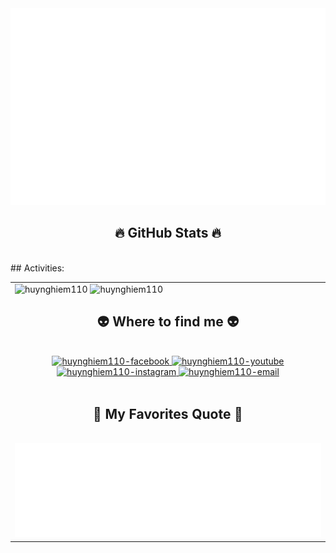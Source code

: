 <!-- Trungquandev -->
<a href="#" target="_blank">
  <img src="svg/trungquandev.svg" width="1200"  />
</a>


<br>
<h2 align="center">🔥 GitHub Stats 🔥</h2>
<!-- https://github.com/anuraghazra/github-readme-stats -->
<br>
## Activities:

<table style="width:100%;">
  <tr>
    <td>
      <img src="https://github-readme-stats.vercel.app/api/top-langs/?username=huynghiem110&bg_color=FFFFFF00&text_color=179fa3&layout=compact&hide=CSS&langs_count=10&custom_title=Top%20ngôn%20ngữ%20được%20dùng" alt="huynghiem110" width="100%"/>
      <img src="https://github-readme-stats.vercel.app/api?username=huynghiem110&bg_color=FFFFFF00&text_color=179fa3&show_icons=true&count_private=true&include_all_commits=true&custom_title=Hoạt%20động%20trên%20Github" alt="huynghiem110" width="100%"/>
</div>

<br>
<h2 align="center">👽 Where to find me 👽</h2>
<br>
<!-- https://icons8.com -->
<div align="center">

  </a>
  <a href="https://www.facebook.com/H.Nghiem110/" target="blank">
    <img src="https://img.icons8.com/bubbles/100/000000/facebook-new.png" alt="huynghiem110-facebook" />
  </a>
  <a href="https://www.youtube.com/channel/UCuORRo4PsnUCV74VFuv74uw" target="blank">
    <img src="https://img.icons8.com/bubbles/100/000000/youtube-squared.png" alt="huynghiem110-youtube" />
  </a>
  </a>
  <a href="" target="blank">
    <img src="https://img.icons8.com/bubbles/100/000000/instagram.png" alt="huynghiem110-instagram" />
  </a>
  <a href="huynghiem110@gmail.com" target="top">
    <img src="https://img.icons8.com/bubbles/100/000000/apple-mail.png" alt="huynghiem110-email" />
  </a>
</div>

<br>

<h2 align="center">📑 My Favorites Quote 📑</h2>
<br>
<a href="#" target="_blank">
  <img src="svg/trungquandev-quotes.svg" width="846" height="150" />
</a>

